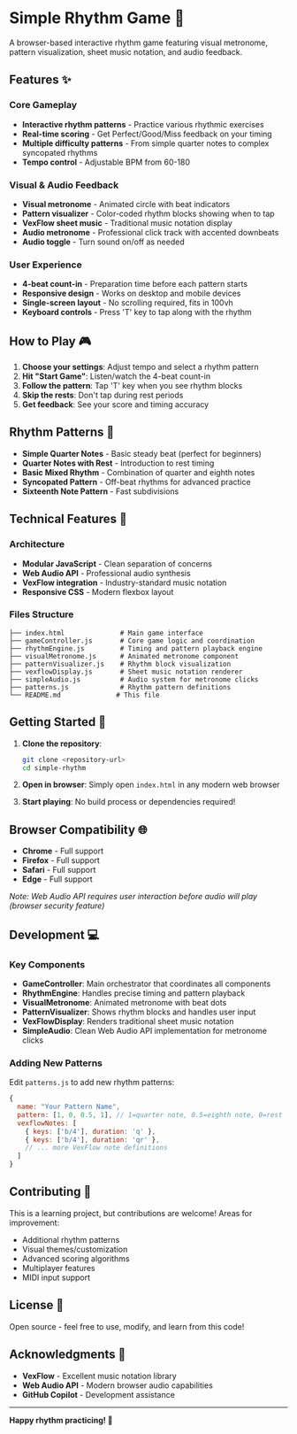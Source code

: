 # Simple Rhythm Game 🎵

A browser-based interactive rhythm game featuring visual metronome, pattern visualization, sheet music notation, and audio feedback.

## Features ✨

### Core Gameplay

- **Interactive rhythm patterns** - Practice various rhythmic exercises
- **Real-time scoring** - Get Perfect/Good/Miss feedback on your timing
- **Multiple difficulty patterns** - From simple quarter notes to complex syncopated rhythms
- **Tempo control** - Adjustable BPM from 60-180

### Visual & Audio Feedback

- **Visual metronome** - Animated circle with beat indicators
- **Pattern visualizer** - Color-coded rhythm blocks showing when to tap
- **VexFlow sheet music** - Traditional music notation display
- **Audio metronome** - Professional click track with accented downbeats
- **Audio toggle** - Turn sound on/off as needed

### User Experience

- **4-beat count-in** - Preparation time before each pattern starts
- **Responsive design** - Works on desktop and mobile devices
- **Single-screen layout** - No scrolling required, fits in 100vh
- **Keyboard controls** - Press 'T' key to tap along with the rhythm

## How to Play 🎮

1. **Choose your settings**: Adjust tempo and select a rhythm pattern
2. **Hit "Start Game"**: Listen/watch the 4-beat count-in
3. **Follow the pattern**: Tap 'T' key when you see rhythm blocks
4. **Skip the rests**: Don't tap during rest periods
5. **Get feedback**: See your score and timing accuracy

## Rhythm Patterns 🎼

- **Simple Quarter Notes** - Basic steady beat (perfect for beginners)
- **Quarter Notes with Rest** - Introduction to rest timing
- **Basic Mixed Rhythm** - Combination of quarter and eighth notes
- **Syncopated Pattern** - Off-beat rhythms for advanced practice
- **Sixteenth Note Pattern** - Fast subdivisions

## Technical Features 🔧

### Architecture

- **Modular JavaScript** - Clean separation of concerns
- **Web Audio API** - Professional audio synthesis
- **VexFlow integration** - Industry-standard music notation
- **Responsive CSS** - Modern flexbox layout

### Files Structure

```
├── index.html              # Main game interface
├── gameController.js       # Core game logic and coordination
├── rhythmEngine.js         # Timing and pattern playback engine
├── visualMetronome.js      # Animated metronome component
├── patternVisualizer.js    # Rhythm block visualization
├── vexflowDisplay.js       # Sheet music notation renderer
├── simpleAudio.js          # Audio system for metronome clicks
├── patterns.js             # Rhythm pattern definitions
└── README.md              # This file
```

## Getting Started 🚀

1. **Clone the repository**:

   ```bash
   git clone <repository-url>
   cd simple-rhythm
   ```

2. **Open in browser**:
   Simply open `index.html` in any modern web browser

3. **Start playing**:
   No build process or dependencies required!

## Browser Compatibility 🌐

- **Chrome** - Full support
- **Firefox** - Full support
- **Safari** - Full support
- **Edge** - Full support

_Note: Web Audio API requires user interaction before audio will play (browser security feature)_

## Development 💻

### Key Components

- **GameController**: Main orchestrator that coordinates all components
- **RhythmEngine**: Handles precise timing and pattern playback
- **VisualMetronome**: Animated metronome with beat dots
- **PatternVisualizer**: Shows rhythm blocks and handles user input
- **VexFlowDisplay**: Renders traditional sheet music notation
- **SimpleAudio**: Clean Web Audio API implementation for metronome clicks

### Adding New Patterns

Edit `patterns.js` to add new rhythm patterns:

```javascript
{
  name: "Your Pattern Name",
  pattern: [1, 0, 0.5, 1], // 1=quarter note, 0.5=eighth note, 0=rest
  vexflowNotes: [
    { keys: ['b/4'], duration: 'q' },
    { keys: ['b/4'], duration: 'qr' },
    // ... more VexFlow note definitions
  ]
}
```

## Contributing 🤝

This is a learning project, but contributions are welcome! Areas for improvement:

- Additional rhythm patterns
- Visual themes/customization
- Advanced scoring algorithms
- Multiplayer features
- MIDI input support

## License 📄

Open source - feel free to use, modify, and learn from this code!

## Acknowledgments 🙏

- **VexFlow** - Excellent music notation library
- **Web Audio API** - Modern browser audio capabilities
- **GitHub Copilot** - Development assistance

---

**Happy rhythm practicing! 🎵**
